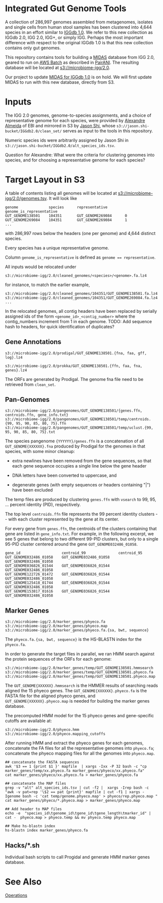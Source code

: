 # Integrated Gut Genome Tools

A collection of 286,997 genomes assembled from metagenomes, isolates and single cells from human stool samples has been clustered into 4,644 species in an effort similar to [IGGdb 1.0](https://github.com/snayfach/IGGdb).   We refer to this new collection as IGGdb 2.0, IGG 2.0, IGG+, or simply IGG.  Perhaps the most important difference with respect to the original IGGdb 1.0 is that this new collection contains only gut genomes.

This repository contains tools for building a [MIDAS](https://github.com/snayfach/MIDAS) database from IGG 2.0, geared to run on [AWS Batch](https://aws.amazon.com/batch/) as described in [PairANI](https://github.com/czbiohub/pairani/wiki).  The resulting database will be located at [s3://microbiome-igg/2.0](http://microbiome-igg.s3.amazonaws.com/2.0/README.TXT).

Our project to update [MIDAS for IGGdb 1.0](https://github.com/czbiohub/MIDAS-IGGdb/blob/master/README.md) is on hold.  We will first update MIDAS to run with this new database, directly from S3.

# Inputs

The IGG 2.0 genomes, genome-to-species assignments, and a choice of representative genome for each species, were provided by [Alexandre Almeida](https://www.ebi.ac.uk/about/people/alexandre-almeida) of EBI and mirrored in S3 by [Jason Shi](http://docpollard.org/people/jason-shi/), whose `s3://jason.shi-bucket/IGGdb2.0/clean_set/` serves as input to the tools in this repository.

Numeric species ids were arbitrarily assigned by Jason Shi in `s3://jason.shi-bucket/IGGdb2.0/alt_species_ids.tsv`.

Question for Alexandre:   What were the criteria for clustering genomes into species, and for choosing a representative genome for each species?

# Target Layout in S3

A table of contents listing all genomes will be located at [s3://microbiome-igg/2.0/genomes.tsv](http://microbiome-igg.s3.amazonaws.com/2.0/genomes.tsv).  It will look like
```
genome              species      representative        genome_is_representative
GUT_GENOME138501    104351       GUT_GENOME269084      0
GUT_GENOME269084    104351       GUT_GENOME269084      1
...
```
with 286,997 rows below the headers (one per genome) and 4,644 distinct species.

Every species has a unique representative genome.

Column `genome_is_representative` is defined as `genome == representative`.

All inputs would be relocated under
```
s3://microbiome-igg/2.0/cleaned_genomes/<species>/<genome>.fa.lz4
```
for instance, to match the earlier example,
```
s3://microbiome-igg/2.0/cleaned_genomes/104351/GUT_GENOME138501.fa.lz4
s3://microbiome-igg/2.0/cleaned_genomes/104351/GUT_GENOME269084.fa.lz4
...
```
In the relocated genomes, all contig headers have been replaced by serially assigned ids of the form `<genome_id>_<contig_number>` where the contig_numbers increment from 1 in each genome.   TODO:  Add sequence hash to headers, for quick identification of duplicates?

## Gene Annotations

```
s3://microbiome-igg/2.0/prodigal/GUT_GENOME138501.{fna, faa, gff, log}.lz4
```

```
s3://microbiome-igg/2.0/prokka/GUT_GENOME138501.{ffn, faa, fna, genes}.lz4
```

The ORFs are generated by Prodigal. The genome fna file need to be retrieved from `clean_set`. 

## Pan-Genomes
```
s3://microbiome-igg/2.0/pangenomes/GUT_GENOME138501/{genes.ffn, centroids.ffn, gene_info.txt}
s3://microbiome-igg/2.0/pangenomes/GUT_GENOME138501/temp/centroids.{99, 95, 90, 85, 80, 75}.ffn
s3://microbiome-igg/2.0/pangenomes/GUT_GENOME138501/temp/uclust.{99, 95, 90, 85, 80, 75}.txt
```
The species pangenome `{YYYYYY}/genes.ffn` is a concatenation of all `GUT_GENOME{XXXXXX}.fna` produced by Prodigal for the genomes in that species, with some minor cleanup: 

  * extra newlines have been removed from the gene sequences, so that each gene sequence occupies a single line below the gene header

  * DNA letters have been converted to uppercase, and 

  * degenerate genes (with empty sequences or headers containing "|") have been excluded

The temp files are produced by clustering `genes.ffn` with `vsearch` to 99, 95, ... percent identity (PID), respectively.

The top level `centroids.ffn` file represents the 99 percent identity clusters -- with each cluster represented by the gene at its center.

For every gene from `genes.ffn`, the centroids of the clusters containing that gene are listed in `gene_info.txt`.  For example, in the following excerpt, we see 5 genes that belong to two different 99-PID clusters, but only to a single 95-PID cluster centered around the gene `GUT_GENOME032486_01058`.
```
gene_id                   centroid_99               centroid_95
GUT_GENOME032486_01058    GUT_GENOME032486_01058    GUT_GENOME032486_01058
GUT_GENOME036826_01544    GUT_GENOME036826_01544    GUT_GENOME032486_01058
GUT_GENOME122726_01472    GUT_GENOME036826_01544    GUT_GENOME032486_01058
GUT_GENOME125418_01744    GUT_GENOME036826_01544    GUT_GENOME032486_01058
GUT_GENOME153817_01616    GUT_GENOME036826_01544    GUT_GENOME032486_01058
```

## Marker Genes
```
s3://microbiome-igg/2.0/marker_genes/phyeco.fa
s3://microbiome-igg/2.0/marker_genes/phyeco.map
s3://microbiome-igg/2.0/marker_genes/phyeco.fa.{sa, bwt, sequence}
```
The `phyeco.fa.{sa, bwt, sequence}` is the HS-BLASTN index for the `phyeco.fa`.

In order to generate the target files in parallel, we ran HMM search against the protein sequences of the ORFs for each genome:

```
s3://microbiome-igg/2.0/marker_genes/temp/GUT_GENOME138501.hmmsearch
s3://microbiome-igg/2.0/marker_genes/temp/GUT_GENOME138501.phyeco.fa
s3://microbiome-igg/2.0/marker_genes/temp/GUT_GENOME138501.phyeco.map
```

The `GUT_GENOME{XXXXXX}.hmmsearch` is the HMMER results of searching reads aligned the 15 phyeco genes. 
The `GUT_GENOME{XXXXXX}.phyeco.fa` is the FASTA file for the aligned phyeco genes, and `GUT_GENOME{XXXXXX}.phyeco.map` is needed for building the marker genes database.

The precomputed HMM model for the 15 phyeco genes and gene-specific cutoffs are available at:

```
s3://microbiome-igg/2.0/phyeco.hmm
s3://microbiome-igg/2.0/phyeco.mapping_cutoffs
```

After running HMM and extract the phyeco genes for each genomes, concatenate the FA files for all the representative genomes into `phyeco.fa`; concatenate the phyeco mapping files for all the genomes into `phyeco.map`.

```
## concatenate the FASTA sequences
awk '$3 == 1 {print $1 }' mapfile  | xargs -Ixx -P 32 bash -c "cp marker_genes/temp/xx.phyeco.fa marker_genes/phyeco/xx.phyeco.fa"
cat marker_genes/phyeco/xx.phyeco.fa > marker_genes/phyeco.fa

## concatenate the MAP files
grep -v "alt" alt_species_ids.tsv | cut -f2 |  xargs -Irep bash -c "awk -v pat=rep '\$2 == pat {print}' mapfile | cut -f1 | xargs -Igenome bash -c 'cat temp/genome.phyeco.map' > phyeco/rep.phyeco.map "
cat marker_genes/phyeco/*.phyeco.map > marker_genes/phyeco.map

## Add header to MAP files
echo -e  "species_id\tgenome_id\tgene_id\tgene_length\tmarker_id" | cat -  phyeco.map > phyeco.temp && mv phyeco.temp phyeco.map

## Make hs-blastn index
hs-blastn index marker_genes/phyeco.fa
```

## Hacks/*.sh

Individual bash scripts to call Progidal and generate HMM marker genes database. 


# See Also

[Operations](https://github.com/czbiohub/iggtools/wiki/Operations)

